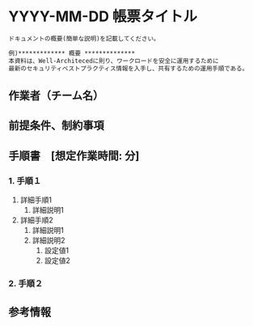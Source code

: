 <!-- omit in toc -->
# YYYY-MM-DD  帳票タイトル

```txt
ドキュメントの概要(簡単な説明)を記載してください。

例)************* 概要 **************
本資料は、Well-Architecedに則り、ワークロードを安全に運用するために
最新のセキュリティベストプラクティス情報を入手し、共有するための運用手順である。
```

## 作業者（チーム名）

## 前提条件、制約事項

## 手順書　[想定作業時間: 分]

### 1. 手順１

1. 詳細手順1
    1. 詳細説明1
2. 詳細手順2
    1. 詳細説明1
    2. 詳細説明2
       1. 設定値1
       2. 設定値2

### 2. 手順２

## 参考情報
